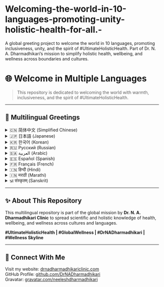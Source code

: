 # Welcoming-the-world-in-10-languages-promoting-unity-holistic-health-for-all.-
A global greeting project to welcome the world in 10 languages, promoting inclusiveness, unity, and the spirit of #UltimateHolisticHealth. Part of Dr. N. A. Dharmadhikari’s mission to simplify holistic health, wellbeing, and wellness across boundaries and cultures.
# 🌐 Welcome in Multiple Languages

> This repository is dedicated to welcoming the world with warmth, inclusiveness, and the spirit of #UltimateHolisticHealth.

---

## 📜 Multilingual Greetings

<details>
<summary>🇨🇳 简体中文 (Simplified Chinese)</summary>
本项目致力于为全球人民提供简洁而全面的健康信息与协作平台。
</details>

<details>
<summary>🇯🇵 日本語 (Japanese)</summary>
このプロジェクトは、全世界の人々に健康と福祉に関する簡潔な知識と協力の場を提供します。
</details>

<details>
<summary>🇰🇷 한국어 (Korean)</summary>
이 프로젝트는 전 세계 사람들에게 건강과 복지에 대한 명확한 정보를 제공합니다.
</details>

<details>
<summary>🇷🇺 Русский (Russian)</summary>
Добро пожаловать! Этот проект создан для здоровья и благополучия людей во всем мире.
</details>

<details>
<summary>🇸🇦 العربية (Arabic)</summary>
هذا المشروع مخصص لصحة ورفاهية الناس في جميع أنحاء العالم.
</details>

<details>
<summary>🇪🇸 Español (Spanish)</summary>
Este proyecto está dedicado a la salud y el bienestar de todas las personas del mundo.
</details>

<details>
<summary>🇫🇷 Français (French)</summary>
Ce projet est dédié à la santé et au bien-être des personnes du monde entier.
</details>

<details>
<summary>🇮🇳 हिन्दी (Hindi)</summary>
यह परियोजना दुनिया भर के लोगों के स्वास्थ्य और कल्याण को समर्पित है।
</details>

<details>
<summary>🇮🇳 मराठी (Marathi)</summary>
हा प्रकल्प जगभरातील लोकांच्या आरोग्यासाठी व कल्याणासाठी समर्पित आहे.
</details>

<details>
<summary>🕉 संस्कृतम् (Sanskrit)</summary>
अयं प्रकल्पः समस्तस्य लोकस्य आरोग्याय च कल्याणाय समर्पितः अस्ति।
</details>

---

## ✨ About This Repository

This multilingual repository is part of the global mission by **Dr. N. A. Dharmadhikari Clinic** to spread scientific and holistic knowledge of health, wellbeing, and wellness across cultures and languages.

**#UltimateHolisticHealth | #GlobalWellness | #DrNADharmadhikari | 
#Wellness Skyline**

---

## 📌 Connect With Me

Visit my website: [drnadharmadhikariclinic.com](https://drnadharmadhikariclinic.com)  
GitHub Profile: [github.com/DrNADharmadhikari](https://github.com/DrNADharmadhikari)  
Gravatar: [gravatar.com/neeleshdharmadhikari](https://gravatar.com/neeleshdharmadhikari)
